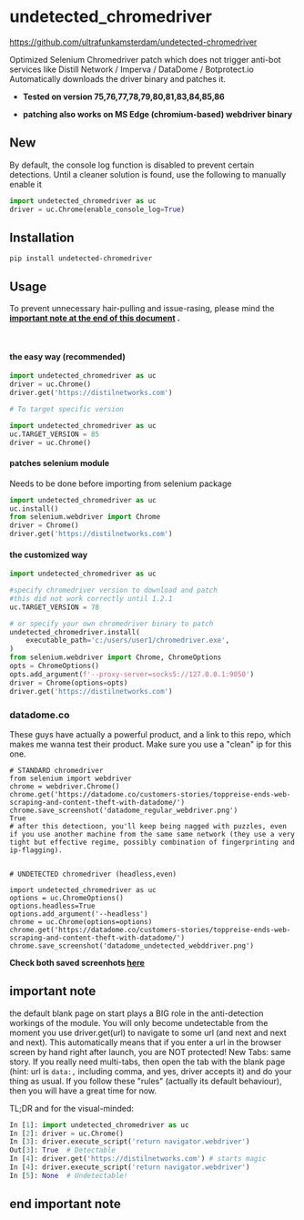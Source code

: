 # undetected_chromedriver

https://github.com/ultrafunkamsterdam/undetected-chromedriver

Optimized Selenium Chromedriver patch which does not trigger anti-bot services like Distill Network / Imperva / DataDome / Botprotect.io
Automatically downloads the driver binary and patches it.

* **Tested on version 75,76,77,78,79,80,81,83,84,85,86**

* **patching also works on MS Edge (chromium-based) webdriver binary**


## New ##

By default, the console log function is disabled to prevent certain detections.
Until a cleaner solution is found, use the following to manually enable it

```python
import undetected_chromedriver as uc
driver = uc.Chrome(enable_console_log=True)
```

## Installation ##
```
pip install undetected-chromedriver
```

## Usage ##

To prevent unnecessary hair-pulling and issue-rasing, please mind the **[important note at the end of this document](#important-note) .**

<br>

#### the easy way (recommended) ####
```python
import undetected_chromedriver as uc
driver = uc.Chrome()
driver.get('https://distilnetworks.com')

# To target specific version

import undetected_chromedriver as uc
uc.TARGET_VERSION = 85
driver = uc.Chrome()
```


#### patches selenium module  ####
Needs to be done before importing from selenium package

```python
import undetected_chromedriver as uc
uc.install()
from selenium.webdriver import Chrome
driver = Chrome()
driver.get('https://distilnetworks.com')
```` 


#### the customized way ####
```python
import undetected_chromedriver as uc

#specify chromedriver version to download and patch
#this did not work correctly until 1.2.1
uc.TARGET_VERSION = 78    

# or specify your own chromedriver binary to patch
undetected_chromedriver.install(
    executable_path='c:/users/user1/chromedriver.exe',
)
from selenium.webdriver import Chrome, ChromeOptions
opts = ChromeOptions()
opts.add_argument(f'--proxy-server=socks5://127.0.0.1:9050')
driver = Chrome(options=opts)
driver.get('https://distilnetworks.com')
```


### datadome.co ####
These guys have actually a powerful product, and a link to this repo, which makes me wanna test their product.
Make sure you use a "clean" ip for this one. 
```
# STANDARD chromedriver
from selenium import webdriver
chrome = webdriver.Chrome()
chrome.get('https://datadome.co/customers-stories/toppreise-ends-web-scraping-and-content-theft-with-datadome/')
chrome.save_screenshot('datadome_regular_webdriver.png')
True  
# after this detectioon, you'll keep being nagged with puzzles, even if you use another machine from the same same network (they use a very tight but effective regime, possibly combination of fingerprinting and ip-flagging).


# UNDETECTED chromedriver (headless,even)

import undetected_chromedriver as uc
options = uc.ChromeOptions()
options.headless=True
options.add_argument('--headless')
chrome = uc.Chrome(options=options)
chrome.get('https://datadome.co/customers-stories/toppreise-ends-web-scraping-and-content-theft-with-datadome/')
chrome.save_screenshot('datadome_undetected_webddriver.png')

```
**Check both saved screenhots [here](https://imgur.com/a/fEmqadP)**



## important note ##

the default blank page on start plays a BIG role in the anti-detection workings of the module. You will only become undetectable from the moment you use driver.get(url) to navigate to some url (and next and next and next). This automatically means that if you enter a url in the browser screen by hand right after launch, you are NOT protected! New Tabs: same story. If you really need multi-tabs, then open the tab with the blank page (hint: url is  `data:,`  including comma, and yes, driver accepts it) and do your thing as usual. If you follow these "rules" (actually its default behaviour), then you will have a great time for now. 

TL;DR and for the visual-minded:

```python
In [1]: import undetected_chromedriver as uc
In [2]: driver = uc.Chrome()
In [3]: driver.execute_script('return navigator.webdriver')
Out[3]: True  # Detectable
In [4]: driver.get('https://distilnetworks.com') # starts magic
In [4]: driver.execute_script('return navigator.webdriver')
In [5]: None  # Undetectable!
```
## end important note ##



